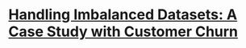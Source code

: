 # [Handling Imbalanced Datasets: A Case Study with Customer Churn](https://www.thepythoncode.com/article/handling-imbalanced-datasets-sklearn-in-python)